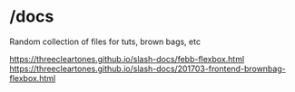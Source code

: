 /docs
======

Random collection of files for tuts, brown bags, etc

https://threecleartones.github.io/slash-docs/febb-flexbox.html
https://threecleartones.github.io/slash-docs/201703-frontend-brownbag-flexbox.html
